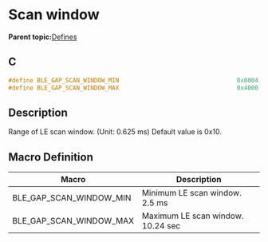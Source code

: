 # Scan window

**Parent topic:**[Defines](GUID-FB430BFE-A9A9-473D-A588-1240BBD25ADD.md)

## C

```c
#define BLE_GAP_SCAN_WINDOW_MIN                                 0x0004
#define BLE_GAP_SCAN_WINDOW_MAX                                 0x4000
```

## Description

Range of LE scan window. \(Unit: 0.625 ms\) Default value is 0x10.

## Macro Definition

|Macro|Description|
|-----|-----------|
|BLE\_GAP\_SCAN\_WINDOW\_MIN|Minimum LE scan window. 2.5 ms|
|BLE\_GAP\_SCAN\_WINDOW\_MAX|Maximum LE scan window. 10.24 sec|


